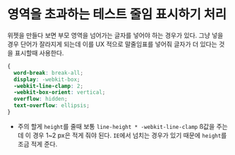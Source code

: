 # 영역을 초과하는 테스트 줄임 표시하기 처리

위젯을 만들다 보면 부모 영역을 넘어가는 글자를 넣어야 하는 경우가 있다.
그냥 넣을 경우 단어가 잘라지게 되는데 이를 UX 적으로 말줄임표를 넣어줘 글자가 더 있다는 것을 표시할때 사용한다.

``` css
{
  word-break: break-all;
  display: -webkit-box;
  -webkit-line-clamp: 2;
  -webkit-box-orient: vertical;
  overflow: hidden;
  text-overflow: ellipsis;
}
```

- 주의 할게 `height`를 줄때 보통 `line-height * -webkit-line-clamp` ß값을 주는데 이 경우 1~2 px은 적게 줘야 된다. `IE`에서 넘치는 경우가 있기 때문에 `height`를 조금 적게 준다.
